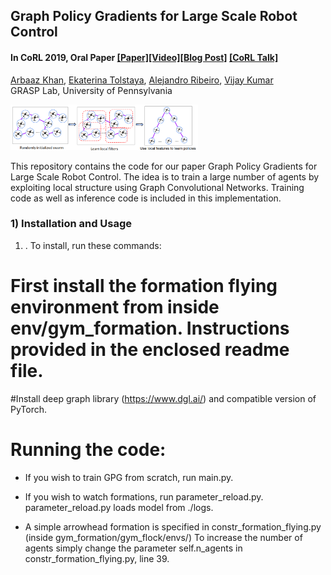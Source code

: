 ## Graph Policy Gradients for Large Scale Robot Control
#### In CoRL 2019, Oral Paper [[Paper]](https://arxiv.org/pdf/1907.03822.pdf)[[Video]](https://www.youtube.com/watch?v=RefiX9UCCw8)[[Blog Post]](https://devmesh.intel.com/projects/graph-policy-gradients-for-large-scale-robot-control) [[CoRL Talk]](https://youtu.be/b7StSnt85S4?t=8604)

[Arbaaz Khan](https://www.seas.upenn.edu/~arbaazk/), [Ekaterina Tolstaya](https://katetolstaya.github.io/), [Alejandro Ribeiro](https://alliance.seas.upenn.edu/~aribeiro/wiki/), [Vijay Kumar](hhttps://www.kumarrobotics.org/dr-vijay-kumar/)<br/>
GRASP Lab, University of Pennsylvania <br/>

<img src="rl_code/results/gpg.png" width="300">  

This repository contains the code for our paper  Graph Policy Gradients for Large Scale Robot Control. The idea is to train a large number of agents by exploiting local structure using Graph Convolutional Networks. Training code as well as inference code is included in this implementation. 



### 1) Installation and Usage
1.  . To install, run these commands:
  
  # First install the formation flying environment from inside env/gym_formation. Instructions provided in the enclosed readme file.
  
  #Install deep graph library (https://www.dgl.ai/) and compatible version of PyTorch.

  # Running the code:

- If you wish to train GPG from scratch, run main.py. 
- If you wish to watch formations, run parameter_reload.py. parameter_reload.py loads model from ./logs. 

- A simple arrowhead formation is specified in constr_formation_flying.py (inside gym_formation/gym_flock/envs/)
To increase the number of agents simply change the parameter self.n_agents in constr_formation_flying.py, line 39.

  